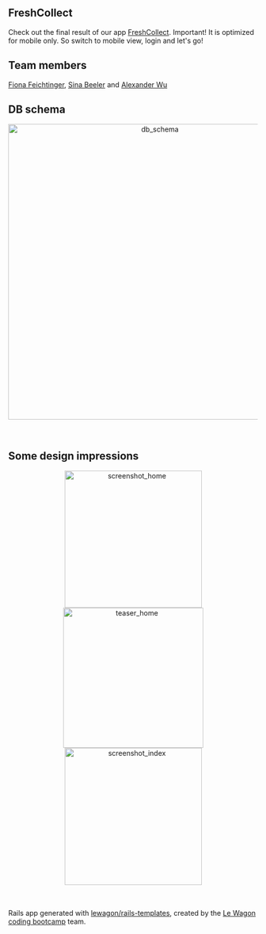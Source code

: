 ## FreshCollect

Check out the final result of our app [FreshCollect](http://www.fresh-collect.xyz). Important! It is optimized for mobile only. So switch to mobile view, login and let's go! 
<br>

## Team members
[Fiona Feichtinger](https://github.com/Fiona2202), [Sina Beeler](https://github.com/sinabeeler) and [Alexander Wu](https://github.com/wu-alexander)
<br>

## DB schema
<p align="center">
<img width="597" alt="db_schema" src="https://user-images.githubusercontent.com/100839308/173716285-71fb7985-f189-4c85-bd61-c4f50358d187.png">
</p>
<br>

## Some design impressions

<p align="center">
<img width="277" alt="screenshot_home" src="https://user-images.githubusercontent.com/100839308/173715135-62635484-3ec3-488c-a455-0607c1abb2c1.png">
<img width="283" alt="teaser_home" src="https://user-images.githubusercontent.com/100839308/173715540-7841cc14-7b71-477e-99e0-36fc7776d5cc.png">
<img width="277" alt="screenshot_index" src="https://user-images.githubusercontent.com/100839308/173715138-9e47b0b5-0088-427b-8218-9b288767e003.png">
</p>

<br><br>
Rails app generated with [lewagon/rails-templates](https://github.com/lewagon/rails-templates), created by the [Le Wagon coding bootcamp](https://www.lewagon.com) team.


